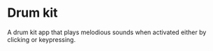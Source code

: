 # Drum kit

A drum kit app that plays melodious sounds when activated either by clicking or keypressing.